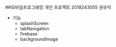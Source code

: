 ##모바일프로그래밍 개인 프로젝트
2018243055 권유익

- 기능
  - splashScreen
  - tabNavigation
  - firebase
  - backgroundImage
